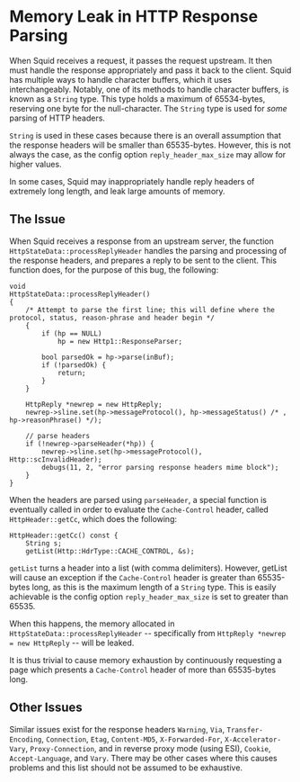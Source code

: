 # Memory Leak in HTTP Response Parsing
When Squid receives a request, it passes the request upstream. It then must handle the response appropriately and pass it back to the client. 
Squid has multiple ways to handle character buffers, which it uses interchangeably. Notably, one of its methods to handle character buffers, is known as a `String` type. This type holds a maximum of 65534-bytes, reserving one byte for the null-character. The `String` type is used for *some* parsing of HTTP headers.

`String` is used in these cases because there is an overall assumption that the response headers will be smaller than 65535-bytes. However, this is not always the case, as the config option `reply_header_max_size` may allow for higher values.

In some cases, Squid may inappropriately handle reply headers of extremely long length, and leak large amounts of memory.

## The Issue
When Squid receives a response from an upstream server, the function `HttpStateData::processReplyHeader` handles the parsing and processing of the response headers, and prepares a reply to be sent to the client. This function does, for the purpose of this bug, the following:
```
void
HttpStateData::processReplyHeader()
{
    /* Attempt to parse the first line; this will define where the protocol, status, reason-phrase and header begin */
    {
        if (hp == NULL)
            hp = new Http1::ResponseParser;

        bool parsedOk = hp->parse(inBuf);
        if (!parsedOk) {
            return;
        }
    }

    HttpReply *newrep = new HttpReply;
    newrep->sline.set(hp->messageProtocol(), hp->messageStatus() /* , hp->reasonPhrase() */);

    // parse headers
    if (!newrep->parseHeader(*hp)) {
        newrep->sline.set(hp->messageProtocol(), Http::scInvalidHeader);
        debugs(11, 2, "error parsing response headers mime block");
    }
}
```

When the headers are parsed using ``parseHeader``, a special function is eventually called in order to evaluate the `Cache-Control` header, called `HttpHeader::getCc`, which does the following:
```
HttpHeader::getCc() const {
    String s;
    getList(Http::HdrType::CACHE_CONTROL, &s);
```
`getList` turns a header into a list (with comma delimiters).
However, getList will cause an exception if the `Cache-Control` header is greater than 65535-bytes long, as this is the maximum length of a `String` type. This is easily achievable is the config option `reply_header_max_size` is set to greater than 65535.

When this happens, the memory allocated in `HttpStateData::processReplyHeader` -- specifically from `HttpReply *newrep = new HttpReply` -- will be leaked.

It is thus trivial to cause memory exhaustion by continuously requesting a page which presents a `Cache-Control` header of more than 65535-bytes long.

## Other Issues

Similar issues exist for the response headers `Warning`, `Via`, `Transfer-Encoding`, `Connection`, `Etag`, `Content-MD5`, `X-Forwarded-For`, `X-Accelerator-Vary`, `Proxy-Connection`, and in reverse proxy mode (using ESI), `Cookie`, `Accept-Language`, and `Vary`.
There may be other cases where this causes problems and this list should not be assumed to be exhaustive.

